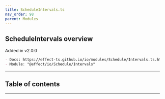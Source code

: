 ```yaml
---
title: ScheduleIntervals.ts
nav_order: 98
parent: Modules
---
```


## ScheduleIntervals overview

Added in v2.0.0

```md
- Docs: https://effect-ts.github.io/io/modules/Schedule/Intervals.ts.html
- Module: "@effect/io/Schedule/Intervals"
```

---

<h2 class="text-delta">Table of contents</h2>

---
